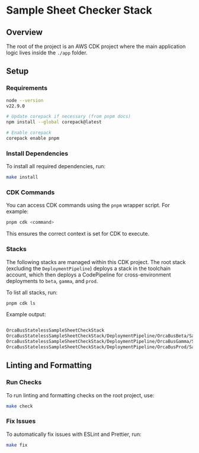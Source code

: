 # Sample Sheet Checker Stack

## Overview

The root of the project is an AWS CDK project where the main application logic lives inside the `./app` folder.

## Setup

### Requirements

```sh
node --version
v22.9.0

# Update corepack if necessary (from pnpm docs)
npm install --global corepack@latest

# Enable corepack
corepack enable pnpm

```

### Install Dependencies

To install all required dependencies, run:

```sh
make install
```

### CDK Commands

You can access CDK commands using the `pnpm` wrapper script. For example:

```sh
pnpm cdk <command>
```

This ensures the correct context is set for CDK to execute.

### Stacks

The following stacks are managed within this CDK project. The root stack (excluding the `DeploymentPipeline`) deploys a stack in the toolchain account, which then deploys a CodePipeline for cross-environment deployments to `beta`, `gamma`, and `prod`.

To list all stacks, run:

```sh
pnpm cdk ls
```

Example output:

```sh

OrcaBusStatelessSampleSheetCheckStack
OrcaBusStatelessSampleSheetCheckStack/DeploymentPipeline/OrcaBusBeta/SampleSheetCheckerStack (OrcaBusBeta-SampleSheetCheckerStack)
OrcaBusStatelessSampleSheetCheckStack/DeploymentPipeline/OrcaBusGamma/SampleSheetCheckerStack (OrcaBusGamma-SampleSheetCheckerStack)
OrcaBusStatelessSampleSheetCheckStack/DeploymentPipeline/OrcaBusProd/SampleSheetCheckerStack (OrcaBusProd-SampleSheetCheckerStack)
```

## Linting and Formatting

### Run Checks

To run linting and formatting checks on the root project, use:

```sh
make check
```

### Fix Issues

To automatically fix issues with ESLint and Prettier, run:

```sh
make fix
```
